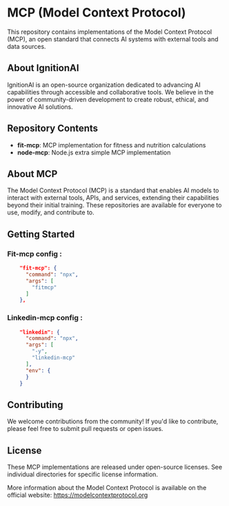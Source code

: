 # MCP (Model Context Protocol)

This repository contains implementations of the Model Context Protocol (MCP), an open standard that connects AI systems with external tools and data sources.

## About IgnitionAI

IgnitionAI is an open-source organization dedicated to advancing AI capabilities through accessible and collaborative tools. We believe in the power of community-driven development to create robust, ethical, and innovative AI solutions.

## Repository Contents

- **fit-mcp**: MCP implementation for fitness and nutrition calculations
- **node-mcp**: Node.js extra simple MCP implementation

## About MCP

The Model Context Protocol (MCP) is a standard that enables AI models to interact with external tools, APIs, and services, extending their capabilities beyond their initial training. These repositories are available for everyone to use, modify, and contribute to.

## Getting Started

### Fit-mcp config :
```json
    "fit-mcp": {
      "command": "npx",
      "args": [
        "fitmcp"
      ]
    },
```

### Linkedin-mcp config : 
```json
    "linkedin": {
      "command": "npx",
      "args": [
        "-y",
        "linkedin-mcp"
      ],
      "env": {
      }
    }
```
## Contributing

We welcome contributions from the community! If you'd like to contribute, please feel free to submit pull requests or open issues.

## License

These MCP implementations are released under open-source licenses. See individual directories for specific license information.

More information about the Model Context Protocol is available on the official website: https://modelcontextprotocol.org
